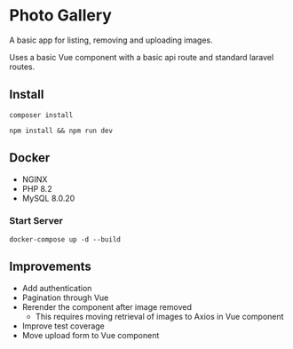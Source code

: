 # Photo Gallery

A basic app for listing, removing and uploading images.

Uses a basic Vue component with a basic api route and standard laravel routes.

## Install

`composer install`

`npm install && npm run dev`

## Docker

* NGINX
* PHP 8.2
* MySQL 8.0.20

### Start Server

`docker-compose up -d --build`

## Improvements

* Add authentication
* Pagination through Vue
* Rerender the component after image removed
  * This requires moving retrieval of images to Axios in Vue component
* Improve test coverage
* Move upload form to Vue component